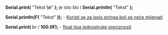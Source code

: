 **Serial.print(** "Tekst **\n**" **);** je isto što i **Serial.println(** "Tekst" **);**

**Serial.println(F(** "Tekst" **));** - [Koristi se za ispis stringa koji se neće mijenjati](https://www.baldengineer.com/arduino-f-macro.html)

**Serial.print(** br / **100.0F);** - [float tipa jednostruke preciznosti](https://forum.arduino.cc/index.php?topic=703473.0)